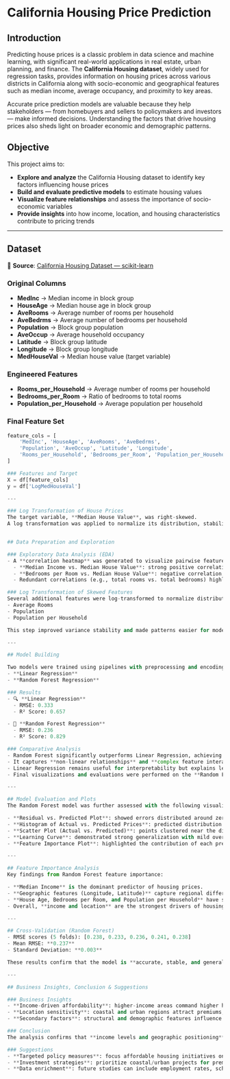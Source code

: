 # California Housing Price Prediction

## Introduction
Predicting house prices is a classic problem in data science and machine learning, with significant real-world applications in real estate, urban planning, and finance. The **California Housing dataset**, widely used for regression tasks, provides information on housing prices across various districts in California along with socio-economic and geographical features such as median income, average occupancy, and proximity to key areas.

Accurate price prediction models are valuable because they help stakeholders — from homebuyers and sellers to policymakers and investors — make informed decisions. Understanding the factors that drive housing prices also sheds light on broader economic and demographic patterns.

## Objective
This project aims to:

- **Explore and analyze** the California Housing dataset to identify key factors influencing house prices  
- **Build and evaluate predictive models** to estimate housing values  
- **Visualize feature relationships** and assess the importance of socio-economic variables  
- **Provide insights** into how income, location, and housing characteristics contribute to pricing trends  

---

## Dataset

📌 **Source**: [California Housing Dataset — scikit-learn](https://scikit-learn.org/stable/modules/generated/sklearn.datasets.fetch_california_housing.html)  

### Original Columns

- **MedInc** → Median income in block group  
- **HouseAge** → Median house age in block group  
- **AveRooms** → Average number of rooms per household  
- **AveBedrms** → Average number of bedrooms per household  
- **Population** → Block group population  
- **AveOccup** → Average household occupancy  
- **Latitude** → Block group latitude  
- **Longitude** → Block group longitude  
- **MedHouseVal** → Median house value (target variable)  

### Engineered Features
- **Rooms_per_Household** → Average number of rooms per household  
- **Bedrooms_per_Room** → Ratio of bedrooms to total rooms  
- **Population_per_Household** → Average population per household  

### Final Feature Set
```python
feature_cols = [
    'MedInc', 'HouseAge', 'AveRooms', 'AveBedrms',
    'Population', 'AveOccup', 'Latitude', 'Longitude',
    'Rooms_per_Household', 'Bedrooms_per_Room', 'Population_per_Household'
]

### Features and Target
X = df[feature_cols]
y = df['LogMedHouseVal']

---

### Log Transformation of House Prices
The target variable, **Median House Value**, was right-skewed.  
A log transformation was applied to normalize its distribution, stabilize variance, and improve model performance.


## Data Preparation and Exploration

### Exploratory Data Analysis (EDA)
- A **correlation heatmap** was generated to visualize pairwise feature relationships.  
  - **Median Income vs. Median House Value**: strong positive correlation.  
  - **Bedrooms per Room vs. Median House Value**: negative correlation, possibly linked to overcrowding.  
  - Redundant correlations (e.g., total rooms vs. total bedrooms) highlighted the need for careful feature selection.

### Log Transformation of Skewed Features
Several additional features were log-transformed to normalize distributions and reduce the effect of extreme outliers:
- Average Rooms  
- Population  
- Population per Household  

This step improved variance stability and made patterns easier for models to capture.

---

## Model Building

Two models were trained using pipelines with preprocessing and encoding:
- **Linear Regression**
- **Random Forest Regression**

### Results
- 🔍 **Linear Regression**  
  - RMSE: 0.333  
  - R² Score: 0.657  

- 🌲 **Random Forest Regression**  
  - RMSE: 0.236  
  - R² Score: 0.829  

### Comparative Analysis
- Random Forest significantly outperforms Linear Regression, achieving lower RMSE and higher R².  
- It captures **non-linear relationships** and **complex feature interactions** common in housing data.  
- Linear Regression remains useful for interpretability but explains less variability overall.  
- Final visualizations and evaluations were performed on the **Random Forest model**.

---

## Model Evaluation and Plots
The Random Forest model was further assessed with the following visualizations:

- **Residual vs. Predicted Plot**: showed errors distributed around zero, confirming unbiased predictions.  
- **Histogram of Actual vs. Predicted Prices**: predicted distribution closely matched actual prices.  
- **Scatter Plot (Actual vs. Predicted)**: points clustered near the diagonal, with some spread at extremes.  
- **Learning Curve**: demonstrated strong generalization with mild overfitting, stabilizing as training size increased.  
- **Feature Importance Plot**: highlighted the contribution of each predictor.

---

## Feature Importance Analysis
Key findings from Random Forest feature importance:

- **Median Income** is the dominant predictor of housing prices.  
- **Geographic features (Longitude, Latitude)** capture regional differences (e.g., coastal vs. inland).  
- **House Age, Bedrooms per Room, and Population per Household** have smaller but notable contributions.  
- Overall, **income and location** are the strongest drivers of housing values.

---

## Cross-Validation (Random Forest)
- RMSE scores (5 folds): [0.238, 0.233, 0.236, 0.241, 0.238]  
- Mean RMSE: **0.237**  
- Standard Deviation: **0.003**  

These results confirm that the model is **accurate, stable, and generalizes well** across data splits.

---

## Business Insights, Conclusion & Suggestions

### Business Insights
- **Income-driven affordability**: higher-income areas command higher housing prices.  
- **Location sensitivity**: coastal and urban regions attract premiums, while inland areas remain more affordable.  
- **Secondary factors**: structural and demographic features influence buyer preferences but play a supporting role.

### Conclusion
The analysis confirms that **income levels and geographic positioning** are the primary forces shaping California’s housing market. Other demographic and structural factors add nuance but are less influential.

### Suggestions
- **Targeted policy measures**: focus affordable housing initiatives on high-income, high-demand regions.  
- **Investment strategies**: prioritize coastal/urban projects for premium development, explore inland for affordable housing.  
- **Data enrichment**: future studies can include employment rates, school quality, and transport access for deeper insights.  
